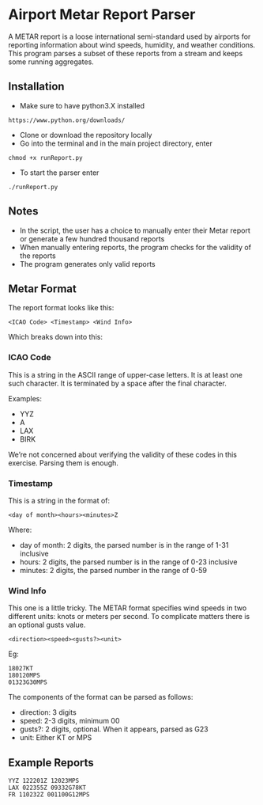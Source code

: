 # Airport Metar Report Parser

A METAR report is a loose international semi-standard used by airports for reporting information about wind speeds, humidity, and weather conditions. This program parses a subset of these reports from a stream and keeps some running aggregates.

## Installation
- Make sure to have python3.X installed
```
https://www.python.org/downloads/
```
- Clone or download the repository locally
- Go into the terminal and in the main project directory, enter
```
chmod +x runReport.py
```
- To start the parser enter
```
./runReport.py
```

## Notes
- In the script, the user has a choice to manually enter their Metar report or generate a few hundred thousand reports
- When manually entering reports, the program checks for the validity of the reports
- The program generates only valid reports

## Metar Format
The report format looks like this:
```
<ICAO Code> <Timestamp> <Wind Info>
```
Which breaks down into this:

### ICAO Code
This is a string in the ASCII range of upper-case letters. It is at least one such character. It is terminated by a space after the final character.

Examples:

- YYZ
- A
- LAX
- BIRK

We’re not concerned about verifying the validity of these codes in this exercise. Parsing them is enough.

### Timestamp
This is a string in the format of:

```
<day of month><hours><minutes>Z
```

Where:

- day of month: 2 digits, the parsed number is in the range of 1-31 inclusive
- hours: 2 digits, the parsed number is in the range of 0-23 inclusive
- minutes: 2 digits, the parsed number in the range of 0-59

### Wind Info
This one is a little tricky. The METAR format specifies wind speeds in two different units: knots or meters per second. To complicate matters there is an optional gusts value.
```
<direction><speed><gusts?><unit>
```
Eg:
```
18027KT
180120MPS
01323G30MPS
```

The components of the format can be parsed as follows:

- direction: 3 digits
- speed: 2-3 digits, minimum 00
- gusts?: 2 digits, optional. When it appears, parsed as G23
- unit: Either KT or MPS
## Example Reports
```
YYZ 122201Z 12023MPS
LAX 022355Z 09332G78KT
FR 110232Z 001100G12MPS
```